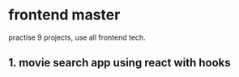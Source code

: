 # frontend master 

practise 9 projects, use all frontend tech.

## 1. movie search app using react with hooks


